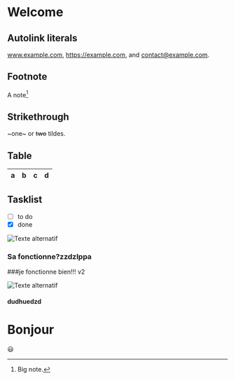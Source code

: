 # Welcome

## Autolink literals

www.example.com, https://example.com, and contact@example.com.

## Footnote

A note[^1]

[^1]: Big note.

## Strikethrough

~one~ or ~~two~~ tildes.

## Table

| a | b  |  c |  d  |
| - | :- | -: | :-: |

## Tasklist

* [ ] to do
* [x] done

![ Texte alternatif](https://static.nationalgeographic.fr/files/styles/image_3200/public/koalas-australia-001.jpg?w=1900&h=1040)

### Sa fonctionne?zzdzlppa
###je fonctionne bien!!! v2

![ Texte alternatif](https://fac.img.pmdstatic.net/fit/http.3A.2F.2Fprd2-bone-image.2Es3-website-eu-west-1.2Eamazonaws.2Ecom.2FFAC.2Fcontent.2Fuploads.2F2017.2F04.2Fsouriez.2Ejpg/750x562/quality/80/crop-from/center/cr/wqkgR2V0dHkgSW1hZ2VzIC8gRmVtbWUgQWN0dWVsbGU%3D/focus-point/610%2C352/pourquoi-il-faut-continuer-a-sourire.jpeg)

#### dudhuedzd

# Bonjour
:smiley:
